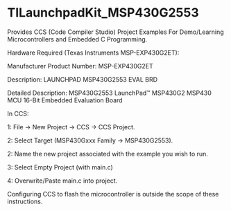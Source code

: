 # TILaunchpadKit_MSP430G2553
Provides CCS (Code Compiler Studio) Project Examples For Demo/Learning Microcontrollers and Embedded C Programming. 

Hardware Required (Texas Instruments MSP-EXP430G2ET):

Manufacturer Product Number: MSP-EXP430G2ET

Description: LAUNCHPAD MSP430G2553 EVAL BRD

Detailed Description: MSP430G2553 LaunchPad™ MSP430G2 MSP430 MCU 16-Bit Embedded Evaluation Board


In CCS:

1: File -> New Project -> CCS -> CCS Project.

2: Select Target (MSP430Gxxx Family -> MSP430G2553).

2: Name the new project associated with the example you wish to run.

3: Select Empty Project (with main.c)

4: Overwrite/Paste main.c into project.

Configuring CCS to flash the microcontroller is outside the scope of these instructions.
